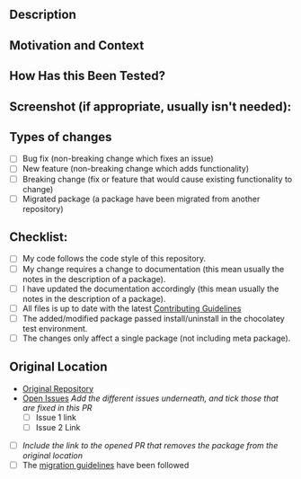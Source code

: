 <!-- Provide a general summary of your changes in the Title above, prefixed with (packageName) -->

## Description
<!-- Describe your changes in detail -->

## Motivation and Context
<!-- Why is this change required? What problem does it solve? -->
<!-- If it fixes an open issue, please link to the issue here. -->
<!-- Use fixes/fixed when referencing the issue -->

## How Has this Been Tested?
<!-- Please describe in detail how you tested your changes. -->
<!-- Include details of of your testing environment, and the tests your ran to -->
<!-- see how your change affects other ares of the script, etc. -->

## Screenshot (if appropriate, usually isn't needed):

## Types of changes
<!-- What types of changes does your code introduce? Put an `x` in all the boxes that apply: -->
- [ ] Bug fix (non-breaking change which fixes an issue)
- [ ] New feature (non-breaking change which adds functionality)
- [ ] Breaking change (fix or feature that would cause existing functionality to change)
- [ ] Migrated package (a package have been migrated from another repository)

## Checklist:
<!-- Go over all the following points, and put an `x` in all the boxes that apply. -->
<!-- If you're unsure about any of these, don't hesitate to ask. We're here to help! -->
- [ ] My code follows the code style of this repository.
- [ ] My change requires a change to documentation (this mean usually the notes in the description of a package).
- [ ] I have updated the documentation accordingly (this mean usually the notes in the description of a package).
- [ ] All files is up to date with the latest [Contributing Guidelines](https://github.com/chocolatey/chocolatey-coreteampackages/blob/master/.github/CONTRIBUTING.md)
- [ ] The added/modified package passed install/uninstall in the chocolatey test environment.
- [ ] The changes only affect a single package (not including meta package).

<!-- The following section can be removed if the package have not been migrated from another location -->
## Original Location
- [Original Repository](add_link_to_original_repository_location)
- [Open Issues](link_to_the_generic_location_of_open_issues) *Add the different issues underneath, and tick those that are fixed in this PR*
  - [ ] Issue 1 link
  - [ ] Issue 2 Link
- [ ] *Include the link to the opened PR that removes the package from the original location*
- [ ] The [migration guidelines](https://github.com/chocolatey/chocolatey-coreteampackages/wiki/Package-migration-process) have been followed
